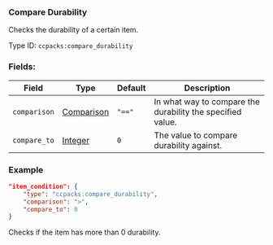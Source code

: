 ### Compare Durability

Checks the durability of a certain item.

Type ID: `ccpacks:compare_durability`

### Fields:

Field  | Type | Default | Description
-------|------|---------|-------------
`comparison` | [Comparison](https://origins.readthedocs.io/en/latest/types/data_types/comparison/) | `"=="` |  In what way to compare the durability the specified value.
`compare_to` | [Integer](../data_types/integer.md) | `0` | The value to compare durability against.

### Example

```json
"item_condition": {
    "type": "ccpacks:compare_durability",
    "comparison": ">",
    "compare_to": 0
}
```
Checks if the item has more than 0 durability.
